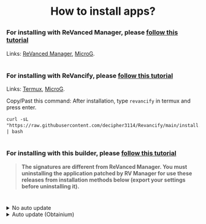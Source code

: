# <p align="center">How to install apps?

### For installing with ReVanced Manager, please [follow this tutorial](https://mega.nz/file/3SAjiIxQ#0dWhhwk5TIEMRz4jct2ztZA1w-bbotf8tEBEzxd1C1Y)
Links: [ReVanced Manager](https://github.com/inotia00/revanced-manager/releases/latest), [MicroG](https://github.com/WSTxda/MicroG-RE/releases/latest).
#
### For installing with ReVancify, please [follow this tutorial](https://mega.nz/file/vaoTALpD#6ZMQ6DpYWIbXPu6u_s0X5MghSS_J26duI574NCNa8ME)
Links: [Termux](https://github.com/termux/termux-app/releases/latest), [MicroG](https://github.com/WSTxda/MicroG-RE/releases/latest).

Copy/Past this command: After installation, type ```revancify``` in termux and press enter.
```console
curl -sL "https://raw.githubusercontent.com/decipher3114/Revancify/main/install.sh" | bash
```
#
### For installing with this builder, please [follow this tutorial](https://github.com/Kevinr99089/Extended.Builder/blob/main/install.md#for-installing-with-this-builder-please-follow-this-tutorial)

> **The signatures are different from ReVanced Manager. You must uninstalling the application patched by RV Manager for use these releases from installation methods below (export your settings before uninstalling it).**
#
<details>
  <summary>No auto update</summary>

Go to [Releases](https://github.com/kevinr99089/Extended.Builder) page, scroll down and click on the application you want (For my exemple, YT-Extended), then on [MicroG-RE](https://github.com/WSTxda/MicroG-RE/releases/latest) (required for use these mods):

<img src=".github/Installation/03.png">

and click on MicroG_RE_x.x.apk :

<img src=".github/Installation/04.png">

---

<details>
      <summary>
Disabling Play Protect is necessary if, **only if** application refuse to be installed.</summary>

Go to Play Store, click on your profile picture in the top right-hand corner, then click on "Manage app & device"  :

<img src=".github/Installation/05.png">

then on "No harmful apps found"

<img src=".github/Installation/06.png">

Click on the settings icon In the top right-hand corner of the screen :

<img src=".github/Installation/07.png">

and disable "Scan apps with Play Protect" :

<img src=".github/Installation/08.png">

Remember to re-enable it if you had to disable it to install applications.

</details>

---

First install on MicroG_RE_X.X.apk in the notification bar and yt-extended-vxx.xx.xx-all.apk:

<img src=".github/Installation/09.png">

<details>
      <summary>
If you've never installed an application from the internet</summary>
Click on the application you've just downloaded in the notification bar, if you have never installed applications from the Web, you need to enable 'Unknown Sources' in settings:

<img src=".github/Installation/10.png">

and allow permission: 

<img src=".github/Installation/11.png">

 then install app :

<img src=".github/Installation/12.png">

Once microG Services is installed, click on OK and click on YT-Extended (in the notification bar) and click on "Install"

<img src=".github/Installation/13.png">
</details>


Once done, Go to Home screen (or Settings > Apps), and go to MicroG settings :

<img src=".github/Installation/14.png">

Go to permissions :

<img src=".github/Installation/15.png">

and enable everything :

<img src=".github/Installation/16.png">

Return to the previous menu and go to battery: 

<img src=".github/Installation/31.png">

and set this app as 'Unrestricted' :

<img src=".github/Installation/17.png">

and you're done. Now open YT, go to library and click "+" to sign in to your Google account.

</details>
<details>
    <summary>Auto update (Obtainium)</summary>

> This installation method was inspired by peternmuller, [Support his efforts](https://github.com/kevinr99089/Extended.Builder/?tab=readme-ov-file#-thanks-to-).

#

If you'd like to use Obtainium to easily manage apps and updates, you can download it here

[<img src=".github/Installation/32.png" width="200">](https://github.com/ImranR98/Obtainium/releases/latest/download/app-release.apk)

---
<details>
      <summary>
If you've never installed an application from the internet</summary>
Click on the application you've just downloaded in the notification bar, if you have never installed applications from the Web, you need to enable 'Unknown Sources' in settings:

<img src=".github/Installation/10.png">

and allow permission: 

<img src=".github/Installation/11.png">

 then install app :

<img src=".github/Installation/21.png">
</details>

---

<details>
      <summary>
Disabling Play Protect is necessary if, **only if** application refuse to be installed.</summary>

Go to Play Store, click on your profile picture in the top right-hand corner, then click on "Manage app & device"  :

<img src=".github/Installation/05.png">

then on "No harmful apps found"

<img src=".github/Installation/06.png">

Click on the settings icon In the top right-hand corner of the screen :

<img src=".github/Installation/07.png">

and disable "Scan apps with Play Protect" :

<img src=".github/Installation/08.png">

Remember to re-enable it if you had to disable it to install applications.

</details>

---
<details>
    <summary>Pre-configured</summary>

once installed, select the application for which you wish to add a pre-configuration. (MicroG is required to use RVX and/or RVX Music).

[<img src=".github/Installation/33.png" width="200">](https://apps.obtainium.imranr.dev/redirect?r=obtainium://app/%7B%22id%22%3A%22app.rvx.android.youtube%22%2C%22url%22%3A%22https%3A%2F%2Fgithub.com%2Fkevinr99089%2FExtended.Builder%22%2C%22author%22%3A%22kevinr99089%22%2C%22name%22%3A%22YouTube%22%2C%22preferredApkIndex%22%3A0%2C%22additionalSettings%22%3A%22%7B%5C%22includePrereleases%5C%22%3Afalse%2C%5C%22fallbackToOlderReleases%5C%22%3Atrue%2C%5C%22filterReleaseTitlesByRegEx%5C%22%3A%5C%22%5C%22%2C%5C%22filterReleaseNotesByRegEx%5C%22%3A%5C%22%5C%22%2C%5C%22verifyLatestTag%5C%22%3Atrue%2C%5C%22dontSortReleasesList%5C%22%3Afalse%2C%5C%22useLatestAssetDateAsReleaseDate%5C%22%3Afalse%2C%5C%22releaseTitleAsVersion%5C%22%3Afalse%2C%5C%22trackOnly%5C%22%3Afalse%2C%5C%22versionExtractionRegEx%5C%22%3A%5C%22%5C%22%2C%5C%22matchGroupToUse%5C%22%3A%5C%22%5C%22%2C%5C%22versionDetection%5C%22%3Afalse%2C%5C%22releaseDateAsVersion%5C%22%3Afalse%2C%5C%22useVersionCodeAsOSVersion%5C%22%3Afalse%2C%5C%22apkFilterRegEx%5C%22%3A%5C%22yt-extended%5C%22%2C%5C%22invertAPKFilter%5C%22%3Afalse%2C%5C%22autoApkFilterByArch%5C%22%3Afalse%2C%5C%22appName%5C%22%3A%5C%22RVX%5C%22%2C%5C%22shizukuPretendToBeGooglePlay%5C%22%3Afalse%2C%5C%22allowInsecure%5C%22%3Afalse%2C%5C%22exemptFromBackgroundUpdates%5C%22%3Afalse%2C%5C%22skipUpdateNotifications%5C%22%3Afalse%2C%5C%22about%5C%22%3A%5C%22%5C%22%7D%22%2C%22overrideSource%22%3Anull%7D) [<img src=".github/Installation/34.png" width="200">](https://apps.obtainium.imranr.dev/redirect?r=obtainium://app/%7B%22id%22%3A%22app.rvx.android.apps.youtube.music%22%2C%22url%22%3A%22https%3A%2F%2Fgithub.com%2FKevinr99089%2FExtended.Builder%22%2C%22author%22%3A%22Kevinr99089%22%2C%22name%22%3A%22YouTube%C2%A0Music%22%2C%22preferredApkIndex%22%3A0%2C%22additionalSettings%22%3A%22%7B%5C%22includePrereleases%5C%22%3Afalse%2C%5C%22fallbackToOlderReleases%5C%22%3Atrue%2C%5C%22filterReleaseTitlesByRegEx%5C%22%3A%5C%22%5C%22%2C%5C%22filterReleaseNotesByRegEx%5C%22%3A%5C%22%5C%22%2C%5C%22verifyLatestTag%5C%22%3Atrue%2C%5C%22dontSortReleasesList%5C%22%3Afalse%2C%5C%22useLatestAssetDateAsReleaseDate%5C%22%3Afalse%2C%5C%22releaseTitleAsVersion%5C%22%3Afalse%2C%5C%22trackOnly%5C%22%3Afalse%2C%5C%22versionExtractionRegEx%5C%22%3A%5C%22%5C%22%2C%5C%22matchGroupToUse%5C%22%3A%5C%22%5C%22%2C%5C%22versionDetection%5C%22%3Afalse%2C%5C%22releaseDateAsVersion%5C%22%3Afalse%2C%5C%22useVersionCodeAsOSVersion%5C%22%3Afalse%2C%5C%22apkFilterRegEx%5C%22%3A%5C%22music-extended%5C%22%2C%5C%22invertAPKFilter%5C%22%3Afalse%2C%5C%22autoApkFilterByArch%5C%22%3Atrue%2C%5C%22appName%5C%22%3A%5C%22RVX%20Music%5C%22%2C%5C%22shizukuPretendToBeGooglePlay%5C%22%3Afalse%2C%5C%22allowInsecure%5C%22%3Afalse%2C%5C%22exemptFromBackgroundUpdates%5C%22%3Afalse%2C%5C%22skipUpdateNotifications%5C%22%3Afalse%2C%5C%22about%5C%22%3A%5C%22%5C%22%7D%22%2C%22overrideSource%22%3Anull%7D) [<img src=".github/Installation/35.png" width="200">](https://apps.obtainium.imranr.dev/redirect?r=obtainium://app/%7B%22id%22%3A%22app.revanced.android.gms%22%2C%22url%22%3A%22https%3A%2F%2Fgithub.com%2FWSTxda%2FMicroG-RE%22%2C%22author%22%3A%22WSTxda%22%2C%22name%22%3A%22MicroG%22%2C%22preferredApkIndex%22%3A0%2C%22additionalSettings%22%3A%22%7B%5C%22includePrereleases%5C%22%3Afalse%2C%5C%22fallbackToOlderReleases%5C%22%3Atrue%2C%5C%22filterReleaseTitlesByRegEx%5C%22%3A%5C%22%5C%22%2C%5C%22filterReleaseNotesByRegEx%5C%22%3A%5C%22%5C%22%2C%5C%22verifyLatestTag%5C%22%3Atrue%2C%5C%22dontSortReleasesList%5C%22%3Afalse%2C%5C%22useLatestAssetDateAsReleaseDate%5C%22%3Afalse%2C%5C%22releaseTitleAsVersion%5C%22%3Afalse%2C%5C%22trackOnly%5C%22%3Afalse%2C%5C%22versionExtractionRegEx%5C%22%3A%5C%22%5C%22%2C%5C%22matchGroupToUse%5C%22%3A%5C%22%5C%22%2C%5C%22versionDetection%5C%22%3Afalse%2C%5C%22releaseDateAsVersion%5C%22%3Afalse%2C%5C%22useVersionCodeAsOSVersion%5C%22%3Afalse%2C%5C%22apkFilterRegEx%5C%22%3A%5C%22MicroG_RE%5C%22%2C%5C%22invertAPKFilter%5C%22%3Afalse%2C%5C%22autoApkFilterByArch%5C%22%3Atrue%2C%5C%22appName%5C%22%3A%5C%22MicroG-RE%20(GMSCore)%5C%22%2C%5C%22shizukuPretendToBeGooglePlay%5C%22%3Afalse%2C%5C%22allowInsecure%5C%22%3Afalse%2C%5C%22exemptFromBackgroundUpdates%5C%22%3Afalse%2C%5C%22skipUpdateNotifications%5C%22%3Afalse%2C%5C%22about%5C%22%3A%5C%22%5C%22%7D%22%2C%22overrideSource%22%3Anull%7D)

Perfect, theses applications are ready to install. Just click on the download icon on the applications:
<img src=".github/Installation/29.png">

Once done, Go to Home screen (or Settings > Apps), and go to MicroG settings :

<img src=".github/Installation/14.png">

Go to permissions :

<img src=".github/Installation/15.png">

and enable everything :

<img src=".github/Installation/16.png">

Return to the previous menu and go to battery: 

<img src=".github/Installation/31.png">

and set this app as 'Unrestricted' :

<img src=".github/Installation/17.png">

and you're done. Now open YT, go to library and click "+" to sign in to your Google account.

---
</details>

<details>
   <summary>Manual configuration</summary>
once installed, open Obtainium, the application looks complicated, but it's not.
Click on Add App, and paste this link into App Source URL *:

  ```console
https://www.github.com/Kevinr99089/Extended.Builder
```

<img src=".github/Installation/22.png">

Once pasted, settings will open. Check "Verify the 'latest' tag":

<img src=".github/Installation/23.png">

Scroll a little more and in "Regular Expression", type "yt-extended", uncheck "Attempt to filter APKs by CPU architecture if possible" and type the name you want (optional):

<img src=".github/Installation/24.png">

Scroll up again and click on "Add":

<img src=".github/Installation/25.png">

<details>
    <summary>install YT-Music (optional)</summary>

Click again on "Add App", and paste this link into App Source URL *:
```console
https://www.github.com/Kevinr99089/Extended.Builder
```
Check again "Verify the 'latest' tag":

<img src=".github/Installation/23.png">

Scroll down and in "Regular Expression", type "music-extended", check "Attempt to filter APKs by CPU architecture if possible" and type the name you want (optional):

<img src=".github/Installation/26.png">

Scroll up and click on "Add"

<img src=".github/Installation/25.png">

</details>

Click for the last time on "Add App", and paste this link into App Source URL *:
```console
https://github.com/WSTxda/MicroG-RE
```
Check "Verify the 'latest' tag":

<img src=".github/Installation/23.png">

Since this release has only one application, don't set "Regular Expressions", uncheck "Attempt to filter APKs by CPU architecture if possible" and type the name you want (optional):

<img src=".github/Installation/27.png">

and type "Add"

<img src=".github/Installation/28.png">

Perfect, theses applications are ready to install. Just click on the download icon on the applications:
<img src=".github/Installation/29.png">

Once done, Go to Home screen (or Settings > Apps), and go to MicroG settings :

<img src=".github/Installation/14.png">

Go to permissions :

<img src=".github/Installation/15.png">

and enable everything :

<img src=".github/Installation/16.png">

Return to the previous menu and go to battery: 

<img src=".github/Installation/31.png">

and set this app as 'Unrestricted' :

<img src=".github/Installation/17.png">

and you're done. Now open YT, go to library and click "+" to sign in to your Google account.

---
</details>

<details>
    <summary>About Regular Expressions on Obtainium</summary>

  Obtainium can be used on other repositories or other sites, regular expressions can be useful.

  Q- What are regular expressions?

  A- It can be used to filter files. To make it easier to download a particular file, or to avoid downloading a another file.

  See an example with this image :

  <img src=".github/Installation/30.png">

You'll see 2 releases: if you choose 'yt-extended' as a regular expression, it will ask you to choose from all applications containing 'yt-extended' (if there's only one, as in the example, it will download it directly).
If, on the other hand, you check the 'invert regular expression', it will exclude all files containing 'yt-extended', It will then propose all releases that do not include 'yt-extended'. (As in the example, there are 2 applications, it will download 'music-extended' by default.)

However, avoid selecting the application version as a regular expression, because in case of update, the requested version may no longer be available.

More information here: https://github.com/ImranR98/Obtainium/wiki#basics .

In addition to regular expressions, Obtainium is useful for facilitating installation, checking for updates regularly (according to the duration selected in the app settings), and sending you a notification to let you know when an update is available for your applications. You can combine it with Shizuku to automate the installation of updates. however, when there is more than one release, it may not install automatically.
